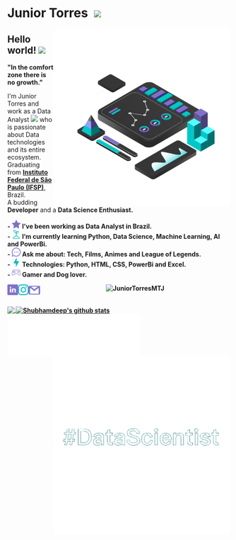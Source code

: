 # Junior Torres &nbsp;<img src="https://github.com/TheDudeThatCode/TheDudeThatCode/blob/master/Assets/Mario_Hello_Big.gif" width="30px">


<img src="https://github.com/JuniorTorresMTJ/JuniorTorresMTJ/blob/master/image/dashboard.png" min-width="400px" max-width="400px" width="400px" align="right">
<p align="left">
 
## Hello world!&nbsp;<img src="https://github.com/TheDudeThatCode/TheDudeThatCode/blob/master/Assets/Earth.gif" width="24px">

<p><b>"In the comfort zone there is no growth."</b><p>
<p>
    I'm Junior Torres and work as a Data Analyst <img src="https://github.com/TheDudeThatCode/TheDudeThatCode/blob/master/Assets/Developer.gif" width="30px"> who is passionate about Data technologies and its entire ecosystem. 
    Graduating from <a href="https://spo.ifsp.edu.br/"> <b>Instituto Federal de São Paulo (IFSP)</b></a>, Brazil. <br>
    A budding <b>Developer</b>  and a <b>Data Science Enthusiast.<br>
</p>
 
 <p>
  - <img width="20px" src="https://github.com/JuniorTorresMTJ/JuniorTorresMTJ/blob/master/image/star.svg" /> I’ve been working as Data Analyst in Brazil.<br>
  - <img width="20px" src="https://github.com/JuniorTorresMTJ/JuniorTorresMTJ/blob/master/image/sprout.svg" /> I’m currently learning Python, Data Science, Machine Learning, AI and PowerBi.<br>
  - <img width="20px" src="https://github.com/JuniorTorresMTJ/JuniorTorresMTJ/blob/master/image/messenger.svg" /> Ask me about: Tech, Films, Animes and League of Legends.<br>
  - <img width="20px" src="https://github.com/JuniorTorresMTJ/JuniorTorresMTJ/blob/master/image/flash.svg" /> Technologies: Python, HTML, CSS, PowerBi and Excel.<br>
  - <img width="20px" src="https://github.com/JuniorTorresMTJ/JuniorTorresMTJ/blob/master/image/console.svg" /> Gamer and Dog lover.<br>
  </p>   

<p align="center">
  <a href="https://www.linkedin.com/in/marivaldotorres/"><img align="left" alt="Junior Torres | Linkedin" width="24px"
                                                              src="https://github.com/JuniorTorresMTJ/JuniorTorresMTJ/blob/master/image/linkedin.svg" /></a>
  <a href="https://www.instagram.com/callmejuniorr/"><img align="left" alt="Junior Torres | Instagram" width="24px"
                                                          src="https://github.com/JuniorTorresMTJ/JuniorTorresMTJ/blob/master/image/instagram.svg" /></a>
  <a href="mailto:juniortorres.mth@gmail.com"><img align="left" alt="Junior Torres | Gmail" width="26px"
                                                   src="https://github.com/JuniorTorresMTJ/JuniorTorresMTJ/blob/master/image/gmail.svg" /></a>
 <img src="https://komarev.com/ghpvc/?username=JuniorTorresMTJ" alt="JuniorTorresMTJ" />
</p>
<br>

<a href="https://github.com/JuniorTorresMTJ">
  <img align="center" src="https://github-readme-stats.vercel.app/api/top-langs/?username=JuniorTorresMTJ&&langs_count=3&theme=tokyonight&hide_langs_below=1" />
</a>

<a href="https://github.com/JuniorTorresMTJ">
 <img align="center" src="https://github-readme-stats.vercel.app/api?username=JuniorTorresMTJ&show_icons=true&theme=tokyonight&line_height=27" alt="Shubhamdeep's github stats"/>
</a>
<br>

<img align="left" width="300px" src="https://github.com/JuniorTorresMTJ/JuniorTorresMTJ/blob/master/image/data_nerd.gif"/>
<img align="right"width="400px"src="https://github.com/JuniorTorresMTJ/JuniorTorresMTJ/blob/master/image/hashtag.gif"/>
